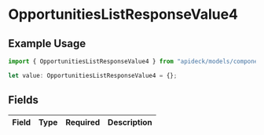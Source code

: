 # OpportunitiesListResponseValue4

## Example Usage

```typescript
import { OpportunitiesListResponseValue4 } from "apideck/models/components";

let value: OpportunitiesListResponseValue4 = {};
```

## Fields

| Field       | Type        | Required    | Description |
| ----------- | ----------- | ----------- | ----------- |